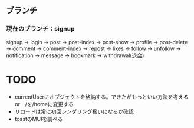 ## ブランチ
### 現在のブランチ：signup
signup → login → post → post-index → post-show → profile → post-delete → comment → comment-index → repost → likes → follow → unfollow → notification → message → bookmark → withdrawal(退会)

# TODO
- currentUserにオブジェクトを格納する。できたがもっといい方法を考えるor　/を/homeに変更する
- リロードは常に初回レンダリング扱いになるか確認
- toastのMUIを調べる

